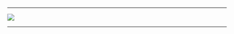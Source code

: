 <hr>
<img src="https://assets.website-files.com/603851c96cf890a330b9e98e/6038a156cdc1861d7045d633_Asset%202120.png">
<hr>

